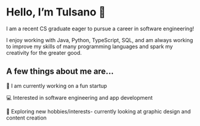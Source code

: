 # Hello, I’m Tulsano 👋

I am a recent CS graduate eager to pursue a career in software engineering! 

I enjoy working with Java, Python, TypeScript, SQL, and am always working to improve my skills of many programming languages and spark my creativity for the greater good.

## A few things about me are...

🌱 I am currently working on a fun startup

💻 Interested in software engineering and app development

🧸 Exploring new hobbies/interests- currently looking at graphic design and content creation
